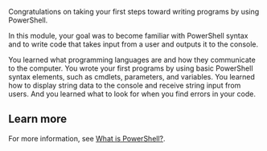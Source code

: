 Congratulations on taking your first steps toward writing programs by using PowerShell.

In this module, your goal was to become familiar with PowerShell syntax and to write code that
takes input from a user and outputs it to the console.

You learned what programming languages are and how they communicate to the computer. You wrote your
first programs by using basic PowerShell syntax elements, such as cmdlets, parameters, and
variables. You learned how to display string data to the console and receive string input from
users. And you learned what to look for when you find errors in your code.

## Learn more

For more information, see [What is PowerShell?](/powershell/scripting/overview).